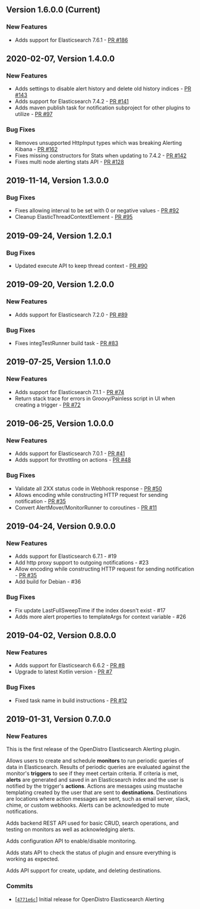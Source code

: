 ## Version 1.6.0.0 (Current)

### New Features
  * Adds support for Elasticsearch 7.6.1 - [PR #186](https://github.com/opendistro-for-elasticsearch/alerting/pull/186)

## 2020-02-07, Version 1.4.0.0

### New Features
  * Adds settings to disable alert history and delete old history indices - [PR #143](https://github.com/opendistro-for-elasticsearch/alerting/pull/143)
  * Adds support for Elasticsearch 7.4.2 - [PR #141](https://github.com/opendistro-for-elasticsearch/alerting/pull/141)
  * Adds maven publish task for notification subproject for other plugins to utilize - [PR #97](https://github.com/opendistro-for-elasticsearch/alerting/pull/97)

### Bug Fixes
  * Removes unsupported HttpInput types which was breaking Alerting Kibana - [PR #162](https://github.com/opendistro-for-elasticsearch/alerting/pull/162)
  * Fixes missing constructors for Stats when updating to 7.4.2 - [PR #142](https://github.com/opendistro-for-elasticsearch/alerting/pull/142)
  * Fixes multi node alerting stats API - [PR #128](https://github.com/opendistro-for-elasticsearch/alerting/pull/128)

## 2019-11-14, Version 1.3.0.0

### Bug Fixes
  * Fixes allowing interval to be set with 0 or negative values - [PR #92](https://github.com/opendistro-for-elasticsearch/alerting/pull/92)
  * Cleanup ElasticThreadContextElement - [PR #95](https://github.com/opendistro-for-elasticsearch/alerting/pull/95)

## 2019-09-24, Version 1.2.0.1

### Bug Fixes
  * Updated execute API to keep thread context - [PR #90](https://github.com/opendistro-for-elasticsearch/alerting/pull/90)

## 2019-09-20, Version 1.2.0.0

### New Features
  * Adds support for Elasticsearch 7.2.0 - [PR #89](https://github.com/opendistro-for-elasticsearch/alerting/pull/89)

### Bug Fixes
  * Fixes integTestRunner build task - [PR #83](https://github.com/opendistro-for-elasticsearch/alerting/pull/83)

## 2019-07-25, Version 1.1.0.0

### New Features
  * Adds support for Elasticsearch 7.1.1 - [PR #74](https://github.com/opendistro-for-elasticsearch/alerting/pull/74)
  * Return stack trace for errors in Groovy/Painless script in UI when creating a trigger - [PR #72](https://github.com/opendistro-for-elasticsearch/alerting/pull/72)

## 2019-06-25, Version 1.0.0.0

### New Features
  * Adds support for Elasticsearch 7.0.1 - [PR #41](https://github.com/opendistro-for-elasticsearch/alerting/pull/41)
  * Adds support for throttling on actions - [PR #48](https://github.com/opendistro-for-elasticsearch/alerting/pull/48)

### Bug Fixes
  * Validate all 2XX status code in Webhook response  - [PR #50](https://github.com/opendistro-for-elasticsearch/alerting/pull/50)
  * Allows encoding while constructing HTTP request for sending notification - [PR #35](https://github.com/opendistro-for-elasticsearch/alerting/pull/35)
  * Convert AlertMover/MonitorRunner to coroutines - [PR #11](https://github.com/opendistro-for-elasticsearch/alerting/pull/11)

## 2019-04-24, Version 0.9.0.0

### New Features
  * Adds support for Elasticsearch 6.7.1 - #19
  * Add http proxy support to outgoing notifications - #23
  * Allow encoding while constructing HTTP request for sending notification - [PR #35](https://github.com/opendistro-for-elasticsearch/alerting/pull/35)
  * Add build for Debian - #36

### Bug Fixes
  * Fix update LastFullSweepTime if the index doesn't exist - #17
  * Adds more alert properties to templateArgs for context variable - #26

## 2019-04-02, Version 0.8.0.0

### New Features
  * Adds support for Elasticsearch 6.6.2 - [PR #8](https://github.com/opendistro-for-elasticsearch/alerting/pull/8)
  * Upgrade to latest Kotlin version - [PR #7](https://github.com/opendistro-for-elasticsearch/alerting/pull/7)

### Bug Fixes
  * Fixed task name in build instructions - [PR #12](https://github.com/opendistro-for-elasticsearch/alerting/pull/12)

## 2019-01-31, Version 0.7.0.0

### New Features

This is the first release of the OpenDistro Elasticsearch Alerting plugin.

Allows users to create and schedule **monitors** to run periodic queries of data in Elasticsearch.
Results of periodic queries are evaluated against the monitor's **triggers** to see if they meet certain criteria.
If criteria is met, **alerts** are generated and saved in an Elasticsearch index and the user is notified by the trigger's **actions**.
Actions are messages using mustache templating created by the user that are sent to **destinations**.
Destinations are locations where action messages are sent, such as email server, slack, chime, or custom webhooks.
Alerts can be acknowledged to mute notifications.

Adds backend REST API used for basic CRUD, search operations, and testing on monitors as well as acknowledging alerts.

Adds configuration API to enable/disable monitoring.

Adds stats API to check the status of plugin and ensure everything is working as expected.

Adds API support for create, update, and deleting destinations.

### Commits

* [[`4771e6c`](https://github.com/mauve-hedgehog/opendistro-elasticsearch-alerting/commit/4771e6c5ce6f541fc84f1290ac2fd43f64f3dcb2)] Initial release for OpenDistro Elasticsearch Alerting
